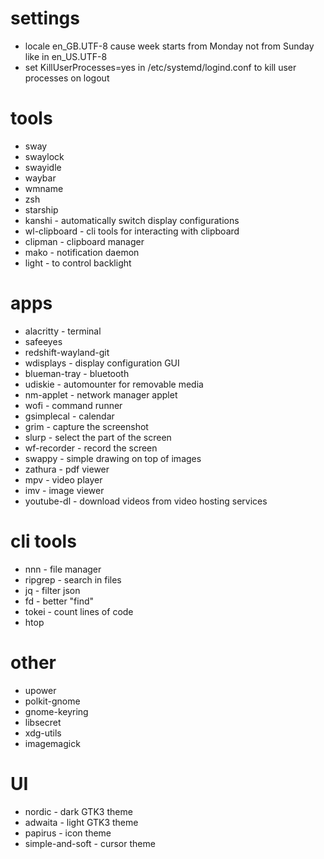 # settings
* locale en_GB.UTF-8 cause week starts from Monday not from Sunday like in en_US.UTF-8
* set KillUserProcesses=yes in /etc/systemd/logind.conf to kill user processes on logout

# tools
* sway
* swaylock
* swayidle
* waybar
* wmname
* zsh
* starship
* kanshi - automatically switch display configurations
* wl-clipboard - cli tools for interacting with clipboard
* clipman - clipboard manager
* mako - notification daemon
* light - to control backlight

# apps
* alacritty - terminal
* safeeyes
* redshift-wayland-git
* wdisplays - display configuration GUI
* blueman-tray - bluetooth
* udiskie - automounter for removable media
* nm-applet - network manager applet
* wofi - command runner
* gsimplecal - calendar
* grim - capture the screenshot
* slurp - select the part of the screen
* wf-recorder - record the screen
* swappy - simple drawing on top of images
* zathura - pdf viewer
* mpv - video player
* imv - image viewer
* youtube-dl - download videos from video hosting services

# cli tools
* nnn - file manager
* ripgrep - search in files
* jq - filter json
* fd - better "find"
* tokei - count lines of code
* htop

# other
* upower
* polkit-gnome
* gnome-keyring
* libsecret
* xdg-utils
* imagemagick

# UI
* nordic - dark GTK3 theme
* adwaita - light GTK3 theme
* papirus - icon theme
* simple-and-soft - cursor theme
